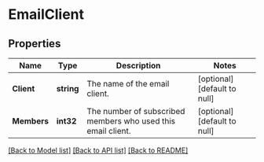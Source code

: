 # EmailClient

## Properties
Name | Type | Description | Notes
------------ | ------------- | ------------- | -------------
**Client** | **string** | The name of the email client. | [optional] [default to null]
**Members** | **int32** | The number of subscribed members who used this email client. | [optional] [default to null]

[[Back to Model list]](../README.md#documentation-for-models) [[Back to API list]](../README.md#documentation-for-api-endpoints) [[Back to README]](../README.md)


